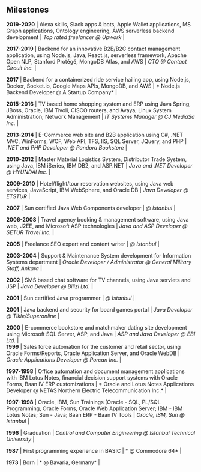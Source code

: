 ## Milestones

**2019-2020** | Alexa skills, Slack apps & bots, Apple Wallet applications, MS Graph applications, Ontology engineering, AWS serverless backend development | *Top rated freelancer @ Upwork* |

**2017-2019** | Backend for an innovative B2B/B2C contact management application, using Node.js, Java, React.js, serverless framework, Apache Open NLP, Stanford Protégé, MongoDB Atlas, and AWS | *CTO @ Contact Circuit Inc.* |

**2017** | Backend for a containerized ride service hailing app, using Node.js, Docker, Socket.io, Google Maps APIs, MongoDB, and AWS | * Node.js Backend Developer @ A Startup Company* |

**2015-2016** | TV based home shopping system and ERP using Java Spring, JBoss, Oracle, IBM Tivoli, CISCO routers, and Avaya; Linux System Administration; Network Management | *IT Systems  Manager @ CJ MediaSa Inc.* |

**2013-2014** | E-Commerce web site and B2B application using C#, .NET MVC, WinForms, WCF, Web API, TFS, IIS, SQL Server, JQuery, and PHP | *.NET and PHP Developer @ Pandora Bookstore* |

**2010-2012** | Master Material Logistics System, Distributor Trade System, using Java, IBM iSeries, IBM DB2, and ASP.NET | *Java and .NET Developer @ HYUNDAI Inc.* |

**2009-2010** | Hotel/flight/tour reservation websites, using Java web services, JavaScript, IBM WebSphere, and Oracle DB | *Java Developer @ ETSTUR* |

**2007** | Sun certified Java Web Components developer | *@ Istanbul* |

**2006-2008** | Travel agency booking & management software, using Java web, J2EE, and Microsoft ASP technologies | *Java and ASP Developer @ SETUR Travel Inc.* |

**2005** | Freelance SEO expert and content writer | *@ Istanbul* |

**2003-2004** | Support & Maintenance System development for Information Systems department | *Oracle Developer / Administrator @ General Military Staff, Ankara* |

**2002** | SMS based chat software for TV channels, using Java servlets and JSP | *Java Developer @ Bilizi Ltd.* |

**2001** | Sun certified Java programmer | *@ Istanbul* | 

**2001** | Java backend and security for board games portal | *Java Developer @ Tikle/Superonline* |

**2000** | E-commerce bookstore and matchmaker dating site development using Microsoft SQL Server, ASP, and Java | *ASP and Java Developer @ EBI Ltd.* |   
**1999** | Sales force automation for the customer and retail sector, using Oracle Forms/Reports, Oracle Application Server, and Oracle WebDB | *Oracle Applications Developer @ Porcan Inc.* |

**1997-1998** | Office automation and document management applications with IBM Lotus Notes, financial decision support systems with Oracle Forms, Baan IV ERP customizations | * Oracle and Lotus Notes Applications Developer @ NETAS Northern Electric Telecommunication Inc.* |

**1997-1998** | Oracle, IBM, Sun Trainings (Oracle - SQL, PL/SQL Programming, Oracle Forms, Oracle Web Application Server; IBM - IBM Lotus Notes; Sun - Java; Baan ERP - Baan IV Tools | *Oracle, IBM, Sun @ Istanbul* |

**1996** | Graduation | *Control and Computer Engineering @ Istanbul Technical University* |

**1987** | First programming experience in BASIC | * @ Commodore 64* |

**1973** | Born | * @ Bavaria, Germany* | 
